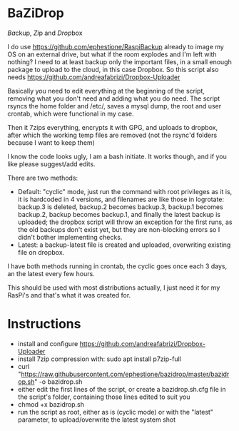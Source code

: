 # BaZiDrop

*Ba*ckup, *Zi*p and *Drop*box

I do use https://github.com/ephestione/RaspiBackup already to image my OS on an external drive, but what if the room explodes and I'm left with nothing?
I need to at least backup only the important files, in a small enough package to upload to the cloud, in this case Dropbox.
So this script also needs https://github.com/andreafabrizi/Dropbox-Uploader

Basically you need to edit everything at the beginning of the script, removing what you don't need and adding what you do need.
The script rsyncs the home folder and /etc/, saves a mysql dump, the root and user crontab, which were functional in my case.

Then it 7zips everything, encrypts it with GPG, and uploads to dropbox, after which the working temp files are removed (not the rsync'd folders because I want to keep them)

I know the code looks ugly, I am a bash initiate. It works though, and if you like please suggest/add edits.

There are two methods:

- Default: "cyclic" mode, just run the command with root privileges as it is, it is hardcoded in 4 versions, and filenames are like those in logrotate: backup.3 is deleted, backup.2 becomes backup.3, backup.1 becomes backup.2, backup becomes backup.1, and finally the latest backup is uploaded; the dropbox script will throw an exception for the first runs, as the old backups don't exist yet, but they are non-blocking errors so I didn't bother implementing checks.
- Latest: a backup-latest file is created and uploaded, overwriting existing file on dropbox.

I have both methods running in crontab, the cyclic goes once each 3 days, an the latest every few hours.

This should be used with most distributions actually, I just need it for my RasPi's and that's what it was created for.

# Instructions
- install and configure https://github.com/andreafabrizi/Dropbox-Uploader
- install 7zip compression with:
    sudo apt install p7zip-full
- curl "https://raw.githubusercontent.com/ephestione/bazidrop/master/bazidrop.sh" -o bazidrop.sh
- either edit the first lines of the script, or create a bazidrop.sh.cfg file in the script's folder, containing those lines edited to suit you
- chmod +x bazidrop.sh
- run the script as root, either as is (cyclic mode) or with the "latest" parameter, to upload/overwrite the latest system shot
